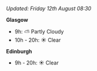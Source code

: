*Updated: Friday 12th August 08:30*

**Glasgow**

* 9h: :partly_sunny: Partly Cloudy
* 10h - 20h: :sunny: Clear

**Edinburgh**

* 9h - 20h: :sunny: Clear
